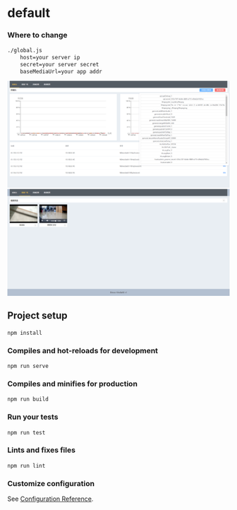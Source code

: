 # default

### Where to change
```
./global.js   
	host=your server ip
	secret=your server secret
	baseMediaUrl=your app addr 
```
![Image text](screenshot/index.png)
![Image text](screenshot/videoList.png)
## Project setup
```
npm install
```

### Compiles and hot-reloads for development
```
npm run serve
```

### Compiles and minifies for production
```
npm run build
```

### Run your tests
```
npm run test
```

### Lints and fixes files
```
npm run lint
```

### Customize configuration
See [Configuration Reference](https://cli.vuejs.org/config/).

